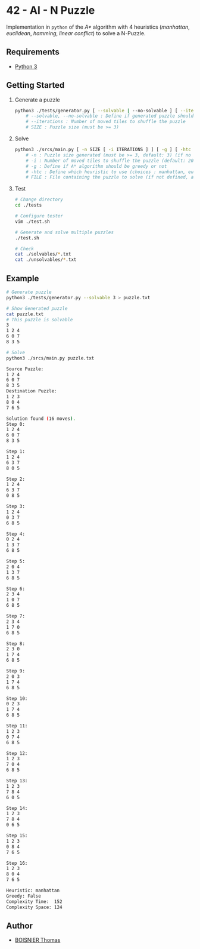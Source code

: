 # 42 - AI - N Puzzle

Implementation in `python` of the _A*_ algorithm with 4 heuristics (_manhattan_, _euclidean_, _hamming_, _linear conflict_) to solve a N-Puzzle.

## Requirements

- [Python 3](https://www.python.org/)

## Getting Started

1. Generate a puzzle

	```sh
	python3 ./tests/generator.py [ --solvable | --no-solvable ] [ --iterations N ] SIZE > puzzle.txt
		# --solvable, --no-solvable : Define if generated puzzle should solvable or not (default: random)
		# --iterations : Number of moved tiles to shuffle the puzzle
		# SIZE : Puzzle size (must be >= 3)
	```

1. Solve

	```sh
	python3 ./srcs/main.py [ -n SIZE [ -i ITERATIONS ] ] [ -g ] [ -htc HEURISTIC ] [ FILE ]
		# -n : Puzzle size generated (must be >= 3, default: 3) (if no file provided)
		# -i : Number of moved tiles to shuffle the puzzle (default: 20)
		# -g : Define if A* algorithm should be greedy or not
		# -htc : Define which heuristic to use (choices : manhattan, euclidean, hamming, conflict, uniform_cost ; default : manhattan)
		# FILE : File containing the puzzle to solve (if not defined, a random one is generated)
	```

1. Test

	```sh
	# Change directory
	cd ./tests

	# Configure tester
	vim ./test.sh

	# Generate and solve multiple puzzles
	./test.sh

	# Check
	cat ./solvables/*.txt
	cat ./unsolvables/*.txt
	```

## Example

```sh
# Generate puzzle
python3 ./tests/generator.py --solvable 3 > puzzle.txt

# Show Generated puzzle
cat puzzle.txt
# This puzzle is solvable
3
1 2 4
6 0 7
8 3 5

# Solve
python3 ./srcs/main.py puzzle.txt

Source Puzzle:
1 2 4
6 0 7
8 3 5
Destination Puzzle:
1 2 3
8 0 4
7 6 5

Solution found (16 moves).
Step 0:
1 2 4
6 0 7
8 3 5

Step 1:
1 2 4
6 3 7
8 0 5

Step 2:
1 2 4
6 3 7
0 8 5

Step 3:
1 2 4
0 3 7
6 8 5

Step 4:
0 2 4
1 3 7
6 8 5

Step 5:
2 0 4
1 3 7
6 8 5

Step 6:
2 3 4
1 0 7
6 8 5

Step 7:
2 3 4
1 7 0
6 8 5

Step 8:
2 3 0
1 7 4
6 8 5

Step 9:
2 0 3
1 7 4
6 8 5

Step 10:
0 2 3
1 7 4
6 8 5

Step 11:
1 2 3
0 7 4
6 8 5

Step 12:
1 2 3
7 0 4
6 8 5

Step 13:
1 2 3
7 8 4
6 0 5

Step 14:
1 2 3
7 8 4
0 6 5

Step 15:
1 2 3
0 8 4
7 6 5

Step 16:
1 2 3
8 0 4
7 6 5

Heuristic: manhattan
Greedy: False
Complexity Time:  152
Complexity Space: 124
```

## Author

- [BOISNIER Thomas](https://github.com/TBoisnie)
